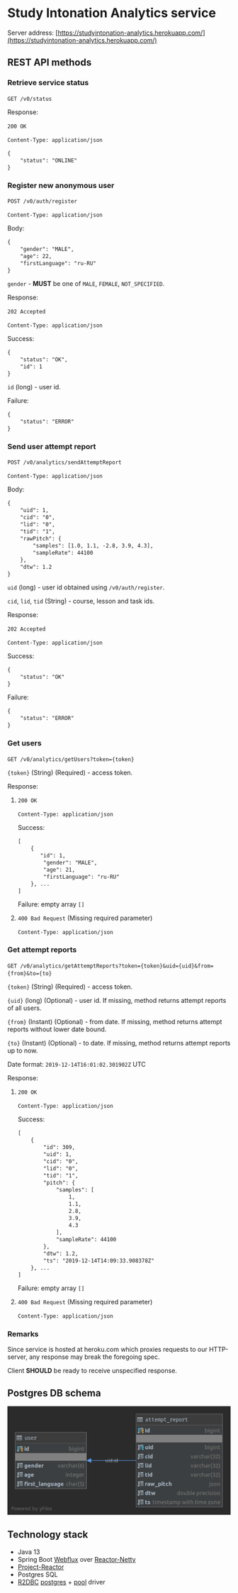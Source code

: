 # Study Intonation Analytics service

Server address: [https://studyintonation-analytics.herokuapp.com/](https://studyintonation-analytics.herokuapp.com/)

## REST API methods

### Retrieve service status

`GET /v0/status`

Response: 

`200 OK`

`Content-Type: application/json`
```
{
    "status": "ONLINE"
}
```

### Register new anonymous user

`POST /v0/auth/register`

`Content-Type: application/json`

Body:
```
{
	"gender": "MALE",
	"age": 22,
	"firstLanguage": "ru-RU"
}
```

`gender` - **MUST** be one of `MALE`, `FEMALE`, `NOT_SPECIFIED`.

Response:

`202 Accepted`

`Content-Type: application/json`

Success:
```
{
    "status": "OK",
    "id": 1
}
```

`id` (long) - user id.

Failure:
```
{
    "status": "ERROR"
}
```

### Send user attempt report

`POST /v0/analytics/sendAttemptReport`

`Content-Type: application/json`

Body:
```
{
	"uid": 1,
	"cid": "0",
	"lid": "0",
	"tid": "1",
	"rawPitch": {
		"samples": [1.0, 1.1, -2.8, 3.9, 4.3],
		"sampleRate": 44100
	},
	"dtw": 1.2
}
```
`uid` (long) - user id obtained using `/v0/auth/register`.

`cid`, `lid`, `tid` (String) - course, lesson and task ids.

Response:

`202 Accepted`

`Content-Type: application/json`

Success:
```
{
    "status": "OK"
}
```

Failure:
```
{
    "status": "ERROR"
}
```

### Get users

`GET /v0/analytics/getUsers?token={token}`

`{token}` (String) (Required) - access token.

Response:

1. `200 OK`

    `Content-Type: application/json`

    Success:
    ```
    [
        {
           "id": 1,
            "gender": "MALE",
            "age": 21,
            "firstLanguage": "ru-RU" 
        }, ...
    ]
    ```

    Failure: empty array `[]`

2. `400 Bad Request` (Missing required parameter)

    `Content-Type: application/json`

### Get attempt reports

`GET /v0/analytics/getAttemptReports?token={token}&uid={uid}&from={from}&to={to}`

`{token}` (String) (Required) - access token.

`{uid}` (long) (Optional) - user id. If missing, method returns attempt reports of all users.

`{from}` (Instant) (Optional) - from date. If missing, method returns attempt reports without lower date bound.

`{to}` (Instant) (Optional) - to date. If missing, method returns attempt reports up to now.

Date format: `2019-12-14T16:01:02.301902Z` UTC

Response:

1. `200 OK`

    `Content-Type: application/json`

    Success:
    ```
    [
        {
            "id": 309,
            "uid": 1,
            "cid": "0",
            "lid": "0",
            "tid": "1",
            "pitch": {
                "samples": [
                    1,
                    1.1,
                    2.8,
                    3.9,
                    4.3
                ],
                "sampleRate": 44100
            },
            "dtw": 1.2,
            "ts": "2019-12-14T14:09:33.908378Z"
        }, ...
    ]
    ```

    Failure: empty array `[]`

2. `400 Bad Request` (Missing required parameter)

    `Content-Type: application/json`

### Remarks

Since service is hosted at heroku.com which proxies requests to our HTTP-server, any response may break the foregoing spec.

Client **SHOULD** be ready to receive unspecified response. 

## Postgres DB schema

![db-schema](fig/db-schema.png)

## Technology stack

* Java 13
* Spring Boot [Webflux](https://docs.spring.io/spring/docs/current/spring-framework-reference/web-reactive.html) over [Reactor-Netty](https://github.com/reactor/reactor-netty)
* [Project-Reactor](https://github.com/reactor/reactor-core)
* Postgres SQL
* [R2DBC](https://r2dbc.io/) [postgres](https://github.com/r2dbc/r2dbc-postgresql) + [pool](https://github.com/r2dbc/r2dbc-pool) driver

